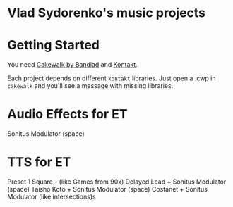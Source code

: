 # Vlad Sydorenko's music projects

# Getting Started
You need [Cakewalk by Bandlad](https://cakewalk.bandlab.com/) and [Kontakt](https://www.native-instruments.com/en/products/komplete/samplers/kontakt-5/).

Each project depends on different `kontakt` libraries.
Just open a .cwp in `cakewalk` and you'll see a message with missing libraries.


# Audio Effects for ET
Sonitus Modulator (space)

# TTS for ET
Preset 1
Square - (like Games from 90x)
Delayed Lead + Sonitus Modulator (space)
Taisho Koto + Sonitus Modulator (space)
Costanet + Sonitus Modulator (like intersections)s